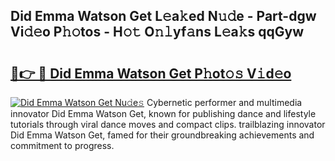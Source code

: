 ## Did Emma Watson Get L𝚎a𝚔ed N𝚞𝚍e - Part-dgw Vi𝚍𝚎o P𝚑𝚘tos - H𝚘𝚝 O𝚗𝚕yf𝚊ns L𝚎a𝚔s qqGyw

# <h2><a href="http://kfeeq5l.oniu.top/?m=Did+Emma+Watson+Get">🔗👉 🔴 Did Emma Watson Get P𝚑ot𝚘𝚜 V𝚒d𝚎o</a></h2>

[![Did Emma Watson Get Nu𝚍e𝚜](https://i.imgur.com/0qMVB7G.gif)](http://kfeeq5l.oniu.top/?m=Did+Emma+Watson+Get)
Cybernetic performer and multimedia innovator Did Emma Watson Get, known for publishing dance and lifestyle tutorials through viral dance moves and compact clips. trailblazing innovator Did Emma Watson Get, famed for their groundbreaking achievements and commitment to progress.  
